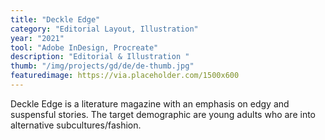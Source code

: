 ```yaml
---
title: "Deckle Edge"
category: "Editorial Layout, Illustration"
year: "2021"
tool: "Adobe InDesign, Procreate"
description: "Editorial & Illustration "
thumb: "/img/projects/gd/de/de-thumb.jpg"
featuredimage: https://via.placeholder.com/1500x600 
---
```


Deckle Edge is a literature magazine with an emphasis on edgy and suspensful stories. The target demographic are young adults who are into alternative subcultures/fashion.